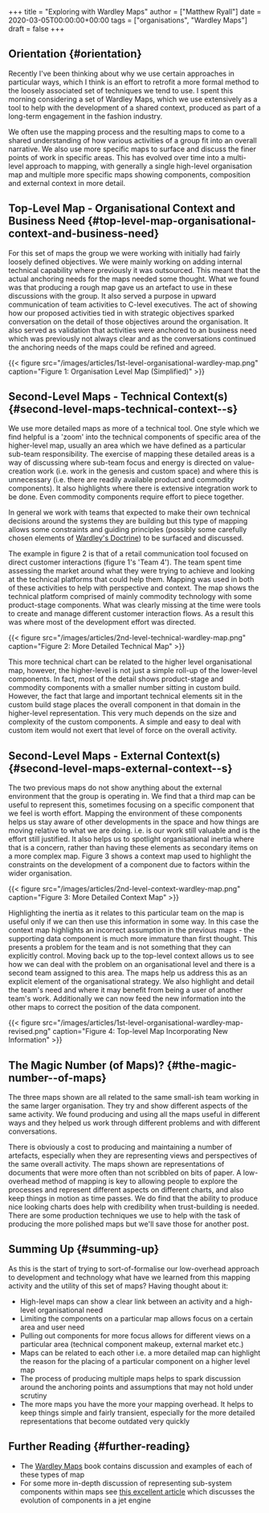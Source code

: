 +++
title = "Exploring with Wardley Maps"
author = ["Matthew Ryall"]
date = 2020-03-05T00:00:00+00:00
tags = ["organisations", "Wardley Maps"]
draft = false
+++

## Orientation {#orientation}

Recently I've been thinking about why we use certain approaches in
particular ways, which I think is an effort to retrofit a more formal
method to the loosely associated set of techniques we tend to use. I spent
this morning considering a set of Wardley Maps, which we use extensively
as a tool to help with the development of a shared context, produced as
part of a long-term engagement in the fashion industry.

We often use the mapping process and the resulting maps to come to a
shared understanding of how various activities of a group fit into an
overall narrative. We also use more specific maps to surface and discuss
the finer points of work in specific areas. This has evolved over time
into a multi-level approach to mapping, with generally a single high-level
organisation map and multiple more specific maps showing components,
composition and external context in more detail.


## Top-Level Map - Organisational Context and Business Need {#top-level-map-organisational-context-and-business-need}

For this set of maps the group we were working with initially had fairly
loosely defined objectives. We were mainly working on adding internal
technical capability where previously it was outsourced. This meant that
the actual anchoring needs for the maps needed some thought. What we found
was that producing a rough map gave us an artefact to use in these
discussions with the group. It also served a purpose in upward
communication of team activities to C-level executives. The act of showing
how our proposed activities tied in with strategic objectives sparked
conversation on the detail of those objectives around the organisation. It
also served as validation that activities were anchored to an business
need which was previously not always clear and as the conversations
continued the anchoring needs of the maps could be refined and agreed.

{{< figure src="/images/articles/1st-level-organisational-wardley-map.png" caption="Figure 1: Organisation Level Map (Simplified)" >}}


## Second-Level Maps - Technical Context(s) {#second-level-maps-technical-context--s}

We use more detailed maps as more of a technical tool. One style which we
find helpful is a 'zoom' into the technical components of specific area of
the higher-level map, usually an area which we have defined as a
particular sub-team responsibility. The exercise of mapping these detailed
areas is a way of discussing where sub-team focus and energy is directed
on value-creation work (i.e. work in the genesis and custom space) and
where this is unnecessary (i.e. there are readily available product and
commodity components). It also highlights where there is extensive
integration work to be done. Even commodity components require effort to
piece together.

In general we work with teams that expected to make their own technical
decisions around the systems they are building but this type of mapping
allows some constraints and guiding principles (possibly some carefully
chosen elements of [Wardley's Doctrine](https://blog.gardeviance.org/2016/05/wardleys-doctrine.html)) to be surfaced and discussed.

The example in figure 2 is that of a retail communication tool focused on
direct customer interactions (figure 1's 'Team 4'). The team spent time
assessing the market around what they were trying to achieve and looking
at the technical platforms that could help them. Mapping was used in both
of these activities to help with perspective and context. The map shows
the technical platform comprised of mainly commodity technology with some
product-stage components. What was clearly missing at the time were tools
to create and manage different customer interaction flows. As a result
this was where most of the development effort was directed.

{{< figure src="/images/articles/2nd-level-technical-wardley-map.png" caption="Figure 2: More Detailed Technical Map" >}}

This more technical chart can be related to the higher level
organisational map, however, the higher-level is not just a simple roll-up
of the lower-level components. In fact, most of the detail shows
product-stage and commodity components with a smaller number sitting in
custom build. However, the fact that large and important technical
elements sit in the custom build stage places the overall component in
that domain in the higher-level representation. This very much depends on
the size and complexity of the custom components. A simple and easy to
deal with custom item would not exert that level of force on the overall
activity.


## Second-Level Maps - External Context(s) {#second-level-maps-external-context--s}

The two previous maps do not show anything about the external environment
that the group is operating in. We find that a third map can be useful to
represent this, sometimes focusing on a specific component that we feel is
worth effort. Mapping the environment of these components helps us stay
aware of other developments in the space and how things are moving
relative to what we are doing. i.e. is our work still valuable and is the
effort still justified. It also helps us to spotlight organisational
inertia where that is a concern, rather than having these elements as
secondary items on a more complex map. Figure 3 shows a context map used
to highlight the constraints on the development of a component due to
factors within the wider organisation.

{{< figure src="/images/articles/2nd-level-context-wardley-map.png" caption="Figure 3: More Detailed Context Map" >}}

Highlighting the inertia as it relates to this particular team on the map
is useful only if we can then use this information in some way. In this
case the context map highlights an incorrect assumption in the previous
maps - the supporting data component is much more immature than first
thought. This presents a problem for the team and is not something that
they can explicitly control. Moving back up to the top-level context
allows us to see how we can deal with the problem on an organisational
level and there is a second team assigned to this area. The maps help us
address this as an explicit element of the organisational strategy. We
also highlight and detail the team's need and where it may benefit from
being a user of another team's work. Additionally we can now feed the new
information into the other maps to correct the position of the data
component.

{{< figure src="/images/articles/1st-level-organisational-wardley-map-revised.png" caption="Figure 4: Top-level Map Incorporating New Information" >}}


## The Magic Number (of Maps)? {#the-magic-number--of-maps}

The three maps shown are all related to the same small-ish team working in
the same larger organisation. They try and show different aspects of the
same activity. We found producing and using all the maps useful in
different ways and they helped us work through different problems and with
different conversations.

There is obviously a cost to producing and maintaining a number of
artefacts, especially when they are representing views and perspectives of
the same overall activity. The maps shown are representations of documents
that were more often than not scribbled on bits of paper. A low-overhead
method of mapping is key to allowing people to explore the processes and
represent different aspects on different charts, and also keep things in
motion as time passes. We do find that the ability to produce nice looking
charts does help with credibility when trust-building is needed. There
are some production techniques we use to help with the task of producing
the more polished maps but we'll save those for another post.


## Summing Up {#summing-up}

As this is the start of trying to sort-of-formalise our low-overhead
approach to development and technology what have we learned from this
mapping activity and the utility of this set of maps? Having thought about
it:

-   High-level maps can show a clear link between an activity and a
    high-level organisational need
-   Limiting the components on a particular map allows focus on a certain
    area and user need
-   Pulling out components for more focus allows for different views on a
    particular area (technical component makeup, external market etc.)
-   Maps can be related to each other i.e. a more detailed map can highlight
    the reason for the placing of a particular component on a higher level
    map
-   The process of producing multiple maps helps to spark discussion around
    the anchoring points and assumptions that may not hold under scrutiny
-   The more maps you have the more your mapping overhead. It helps to keep
    things simple and fairly transient, especially for the more detailed
    representations that become outdated very quickly


## Further Reading {#further-reading}

-   The [Wardley Maps](https://medium.com/wardleymaps) book contains discussion and examples of each of these
    types of map
-   For some more in-depth discussion of representing sub-system components
    within maps see [this excellent article](https://latticecut.github.io/wardleymaps/2020/01/05/structural-deepening.html) which discusses the evolution of
    components in a jet engine
